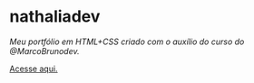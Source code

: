 # nathaliadev

 _Meu portfólio em HTML+CSS criado com o auxílio do curso do @MarcoBrunodev._

[Acesse aqui.](https://nathaliaguimaraesdev.github.io/portfolio/)
